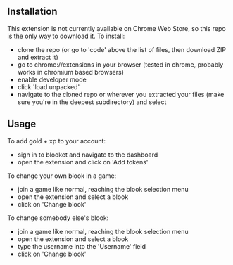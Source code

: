 <div id="top"></div>

## Installation

This extension is not currently available on Chrome Web Store, so this repo is the only way to download it.
To install:
* clone the repo (or go to 'code' above the list of files, then download ZIP and extract it)
* go to chrome://extensions in your browser (tested in chrome, probably works in chromium based browsers)
* enable developer mode
* click 'load unpacked'
* navigate to the cloned repo or wherever you extracted your files (make sure you're in the deepest subdirectory) and select

## Usage

To add gold + xp to your account:
* sign in to blooket and navigate to the dashboard
* open the extension and click on 'Add tokens'

To change your own blook in a game:
* join a game like normal, reaching the blook selection menu
* open the extension and select a blook
* click on 'Change blook'

To change somebody else's blook:
* join a game like normal, reaching the blook selection menu
* open the extension and select a blook
* type the username into the 'Username' field
* click on 'Change blook'
